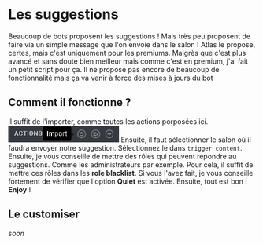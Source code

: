 # Les suggestions
Beaucoup de bots proposent les suggestions ! Mais très peu proposent de faire via un simple message que l'on envoie dans le salon ! Atlas le propose, certes, mais c'est uniquement pour les premiums. Malgrès que c'est plus avancé et sans doute bien meilleur mais comme c'est en premium, j'ai fait un petit script pour ça. Il ne propose pas encore de beaucoup de fonctionnalité mais ça va venir à force des mises à jours du bot

## Comment il fonctionne ?
Il suffit de l'importer, comme toutes les actions porposées ici.![alt](https://raw.githubusercontent.com/Merlode11/botscustomcommands/master/images/import.png) Ensuite, il faut sélectionner le salon où il faudra envoyer notre suggestion. Sélectionnez le dans `trigger content`. Ensuite, je vous conseille de mettre des rôles qui peuvent répondre au suggestions. Comme les administrateurs par exemple. Pour cela, il suffit de mettre ces rôles dans les **role blacklist**. Si vous l'avez fait, je vous conseille fortement de vérifier que l'option **Quiet** est activée. Ensuite, tout est bon ! **Enjoy** !

## Le customiser
*soon*
